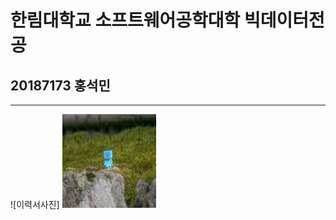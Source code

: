 # 한림대학교 소프트웨어공학대학 빅데이터전공
## 20187173 홍석민
---
![이력서사진] <img src = git_image.jpg height=150 width=150>
